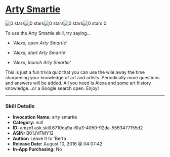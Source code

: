 # [Arty Smartie](http://alexa.amazon.com/#skills/amzn1.ask.skill.6710da9a-6fa3-4050-92da-5563477155d2)
![0 stars](../../images/ic_star_border_black_18dp_1x.png)![0 stars](../../images/ic_star_border_black_18dp_1x.png)![0 stars](../../images/ic_star_border_black_18dp_1x.png)![0 stars](../../images/ic_star_border_black_18dp_1x.png)![0 stars](../../images/ic_star_border_black_18dp_1x.png) 0

To use the Arty Smartie skill, try saying...

* *'Alexa, open Arty Smartie'*

* *'Alexa, start Arty Smartie'*

* *'Alexa, launch Arty Smartie'*

This is just a fun trivia quiz that you can use the wile away the time sharpening your knowledge of art and artists. Periodically more questions and answers will be added. All you need is Alexa and some art history knowledge...or a Google search open. Enjoy!

***

### Skill Details

* **Invocation Name:** arty smartie
* **Category:** null
* **ID:** amzn1.ask.skill.6710da9a-6fa3-4050-92da-5563477155d2
* **ASIN:** B01JVFMY12
* **Author:** Leave It to 'Berta
* **Release Date:** August 10, 2016 @ 04:07:42
* **In-App Purchasing:** No
